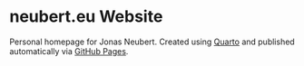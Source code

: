 # neubert.eu Website
Personal homepage for Jonas Neubert. Created using [Quarto](https://quarto.org/docs/reference/projects/websites.html) and published automatically via [GitHub Pages](https://quarto.org/docs/publishing/github-pages.html).


